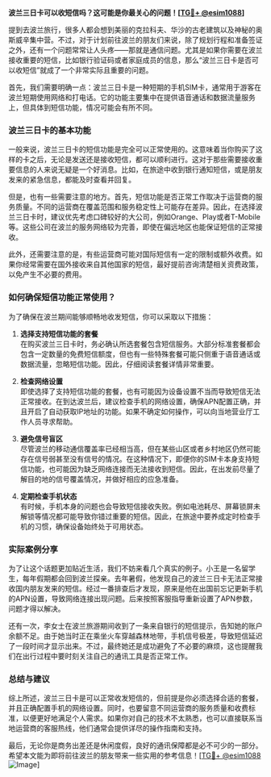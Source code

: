 **波兰三日卡可以收短信吗？这可能是你最关心的问题！[[TG💪+ @esim1088](https://t.me/s/esim1088)]**

提到去波兰旅行，很多人都会想到美丽的克拉科夫、华沙的古老建筑以及神秘的奥斯威辛集中营。不过，对于计划前往波兰的朋友们来说，除了规划行程和准备签证之外，还有一个问题常常让人头疼——那就是通信问题。尤其是如果你需要在波兰接收重要的短信，比如银行验证码或者家庭成员的信息，那么“波兰三日卡是否可以收短信”就成了一个非常实际且重要的问题。

首先，我们需要明确一点：波兰三日卡是一种短期的手机SIM卡，通常用于游客在波兰短期使用网络和打电话。它的功能主要集中在提供语音通话和数据流量服务上，但具体到短信功能，情况可能会有所不同。

### 波兰三日卡的基本功能

一般来说，波兰三日卡的短信功能是完全可以正常使用的。这意味着当你购买了这样的卡之后，无论是发送还是接收短信，都可以顺利进行。这对于那些需要接收重要信息的人来说无疑是一个好消息。比如，在旅途中收到银行通知短信，或是朋友发来的紧急信息，都能及时查看并回复。

但是，也有一些需要注意的地方。首先，短信功能是否正常工作取决于运营商的服务质量。不同的运营商在覆盖范围和服务稳定性上可能存在差异。因此，在选择波兰三日卡时，建议优先考虑口碑较好的大公司，例如Orange、Play或者T-Mobile等。这些公司在波兰的服务网络较为完善，即使在偏远地区也能保证短信的正常接收。

此外，还需要注意的是，有些运营商可能对国际短信有一定的限制或额外收费。如果你经常需要在国外接收来自其他国家的短信，最好提前咨询清楚相关资费政策，以免产生不必要的费用。

### 如何确保短信功能正常使用？

为了确保在波兰期间能够顺畅地收发短信，你可以采取以下措施：

1. **选择支持短信功能的套餐**  
   在购买波兰三日卡时，务必确认所选套餐包含短信服务。大部分标准套餐都会包含一定数量的免费短信额度，但也有一些特殊套餐可能只侧重于语音通话或数据流量，忽略短信功能。因此，仔细阅读套餐详情非常重要。

2. **检查网络设置**  
   即使选择了支持短信功能的套餐，也有可能因为设备设置不当而导致短信无法正常接收。在到达波兰后，建议检查手机的网络设置，确保APN配置正确，并且开启了自动获取IP地址的功能。如果不确定如何操作，可以向当地营业厅工作人员寻求帮助。

3. **避免信号盲区**  
   尽管波兰的移动通信覆盖率已经相当高，但在某些山区或者乡村地区仍然可能存在信号弱甚至没有信号的情况。在这种情况下，即便你的SIM卡本身支持短信功能，也可能因为缺乏网络连接而无法接收到短信。因此，在出发前尽量了解目的地的信号覆盖情况，并做好相应的应急准备。

4. **定期检查手机状态**  
   有时候，手机本身的问题也会导致短信接收失败。例如电池耗尽、屏幕锁屏未解锁等情况都可能导致你错过重要的短信。因此，在旅途中要养成定时检查手机的习惯，确保设备始终处于可用状态。

### 实际案例分享

为了让这个话题更加贴近生活，我们不妨来看几个真实的例子。小王是一名留学生，每年假期都会回到波兰探亲。去年暑假，他发现自己的波兰三日卡无法正常接收国内朋友发来的短信。经过一番排查后才发现，原来是他在出国前忘记更新手机的APN设置，导致网络连接出现问题。后来按照客服指导重新设置了APN参数，问题才得以解决。

还有一次，李女士在波兰旅游期间收到了一条来自银行的短信提示，告知她的账户余额不足。由于她当时正在乘坐火车穿越森林地带，手机信号极差，导致短信延迟了一段时间才显示出来。不过，最终她还是成功避免了不必要的麻烦，这也提醒我们在出行过程中要时刻关注自己的通讯工具是否正常工作。

### 总结与建议

综上所述，波兰三日卡是可以正常收发短信的，但前提是你必须选择合适的套餐，并且正确配置手机的网络设置。同时，也要留意不同运营商的服务质量和收费标准，以便更好地满足个人需求。如果你对自己的技术不太熟悉，也可以直接联系当地运营商的客服热线，他们通常会提供详尽的操作指南和支持。

最后，无论你是商务出差还是休闲度假，良好的通讯保障都是必不可少的一部分。希望本文能为即将前往波兰的朋友带来一些实用的参考信息！[[TG💪+ @esim1088](https://t.me/s/esim1088) ![Image](https://i.postimg.cc/4NQfJmqS/Snipaste-2025-05-13-00-14-12.png)]